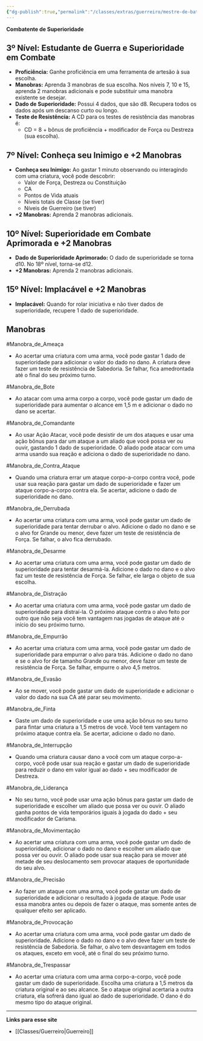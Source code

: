 ```yaml
---
{"dg-publish":true,"permalink":"/classes/extras/guerreiro/mestre-de-batalha/","tags":["Sub-Classes","Guerreiro"],"created":"2024-07-25T19:36:57.055-03:00"}
---
```



**Combatente de Superioridade**

## 3º Nível: Estudante de Guerra e Superioridade em Combate
- **Proficiência:** Ganhe proficiência em uma ferramenta de artesão à sua escolha.
- **Manobras:** Aprenda 3 manobras de sua escolha. Nos níveis 7, 10 e 15, aprenda 2 manobras adicionais e pode substituir uma manobra existente se desejar.
- **Dado de Superioridade:** Possui 4 dados, que são d8. Recupera todos os dados após um descanso curto ou longo.
- **Teste de Resistência:** A CD para os testes de resistência das manobras é:
  - CD = 8 + bônus de proficiência + modificador de Força ou Destreza (sua escolha).

## 7º Nível: Conheça seu Inimigo e +2 Manobras
- **Conheça seu Inimigo:** Ao gastar 1 minuto observando ou interagindo com uma criatura, você pode descobrir:
  - Valor de Força, Destreza ou Constituição
  - CA
  - Pontos de Vida atuais
  - Níveis totais de Classe (se tiver)
  - Níveis de Guerreiro (se tiver)
- **+2 Manobras:** Aprenda 2 manobras adicionais.

## 10º Nível: Superioridade em Combate Aprimorada e +2 Manobras
- **Dado de Superioridade Aprimorado:** O dado de superioridade se torna d10. No 18º nível, torna-se d12.
- **+2 Manobras:** Aprenda 2 manobras adicionais.

## 15º Nível: Implacável e +2 Manobras
- **Implacável:** Quando for rolar iniciativa e não tiver dados de superioridade, recupere 1 dado de superioridade.


## Manobras 
 #Manobra_de_Ameaça 
 - Ao acertar uma criatura com uma arma, você pode gastar 1 dado de superioridade para adicionar o valor do dado no dano. A criatura deve fazer um teste de resistência de Sabedoria. Se falhar, fica amedrontada até o final do seu próximo turno.

 #Manobra_de_Bote  
 - Ao atacar com uma arma corpo a corpo, você pode gastar um dado de superioridade para aumentar o alcance em 1,5 m e adicionar o dado no dano se acertar.

#Manobra_de_Comandante 
- Ao usar Ação Atacar, você pode desistir de um dos ataques e usar uma ação bônus para dar um ataque a um aliado que você possa ver ou ouvir, gastando 1 dado de superioridade. O aliado pode atacar com uma arma usando sua reação e adiciona o dado de superioridade no dano.

 #Manobra_de_Contra_Ataque 
 - Quando uma criatura errar um ataque corpo-a-corpo contra você, pode usar sua reação para gastar um dado de superioridade e fazer um ataque corpo-a-corpo contra ela. Se acertar, adicione o dado de superioridade no dano.
 
 #Manobra_de_Derrubada 
 - Ao acertar uma criatura com uma arma, você pode gastar um dado de superioridade para tentar derrubar o alvo. Adicione o dado no dano e se o alvo for Grande ou menor, deve fazer um teste de resistência de Força. Se falhar, o alvo fica derrubado.
 
 #Manobra_de_Desarme 
 - Ao acertar uma criatura com uma arma, você pode gastar um dado de superioridade para tentar desarmá-la. Adicione o dado no dano e o alvo faz um teste de resistência de Força. Se falhar, ele larga o objeto de sua escolha.
 
 #Manobra_de_Distração 
 - Ao acertar uma criatura com uma arma, você pode gastar um dado de superioridade para distraí-la. O próximo ataque contra o alvo feito por outro que não seja você tem vantagem nas jogadas de ataque até o início do seu próximo turno.
 
 #Manobra_de_Empurrão
 
- Ao acertar uma criatura com uma arma, você pode gastar um dado de superioridade para empurrar o alvo para trás. Adicione o dado no dano e se o alvo for de tamanho Grande ou menor, deve fazer um teste de resistência de Força. Se falhar, empurre o alvo 4,5 metros.
 
 #Manobra_de_Evasão
 - Ao se mover, você pode gastar um dado de superioridade e adicionar o valor do dado na sua CA até parar seu movimento.
 
 #Manobra_de_Finta
 - Gaste um dado de superioridade e use uma ação bônus no seu turno para fintar uma criatura a 1,5 metros de você. Você tem vantagem no próximo ataque contra ela. Se acertar, adicione o dado no dano.
 
 #Manobra_de_Interrupção
 - Quando uma criatura causar dano a você com um ataque corpo-a-corpo, você pode usar sua reação e gastar um dado de superioridade para reduzir o dano em valor igual ao dado + seu modificador de Destreza.
 
 #Manobra_de_Liderança
 - No seu turno, você pode usar uma ação bônus para gastar um dado de superioridade e escolher um aliado que possa ver ou ouvir. O aliado ganha pontos de vida temporários iguais à jogada do dado + seu modificador de Carisma.
 
 #Manobra_de_Movimentação
 - Ao acertar uma criatura com uma arma, você pode gastar um dado de superioridade, adicionar o dado no dano e escolher um aliado que possa ver ou ouvir. O aliado pode usar sua reação para se mover até metade de seu deslocamento sem provocar ataques de oportunidade do seu alvo.
 
 #Manobra_de_Precisão
 - Ao fazer um ataque com uma arma, você pode gastar um dado de superioridade e adicionar o resultado à jogada de ataque. Pode usar essa manobra antes ou depois de fazer o ataque, mas somente antes de qualquer efeito ser aplicado.
 
  #Manobra_de_Provocação
  - Ao acertar uma criatura com uma arma, você pode gastar um dado de superioridade. Adicione o dado no dano e o alvo deve fazer um teste de resistência de Sabedoria. Se falhar, o alvo tem desvantagem em todos os ataques, exceto em você, até o final do seu próximo turno.
  
  #Manobra_de_Trespassar
  - Ao acertar uma criatura com uma arma corpo-a-corpo, você pode gastar um dado de superioridade. Escolha uma criatura a 1,5 metros da criatura original e ao seu alcance. Se o ataque original acertaria a outra criatura, ela sofrerá dano igual ao dado de superioridade. O dano é do mesmo tipo do ataque original.
___
**Links para esse site**
- [[Classes/Guerreiro\|Guerreiro]]